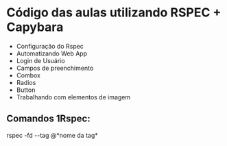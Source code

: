 <h1>Código das aulas utilizando RSPEC + Capybara</h1>

<div>
  <ul>
    <li>Configuração do Rspec</li>
    <li>Automatizando Web App</li>
    <li>Login de Usuário</li>
    <li>Campos de preenchimento</li>
    <li>Combox</li>
    <li>Radios</li>
    <li>Button</li>
    <li>Trabalhando com elementos de imagem</li>
  </ul>  
</div>



<h2>Comandos 1Rspec:</h2>
<p>rspec -fd --tag @*nome da tag*</p>

